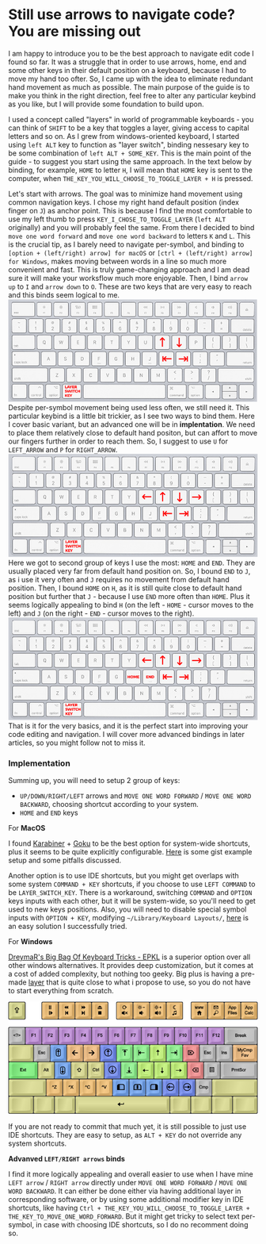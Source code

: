 # Still use arrows to navigate code? You are missing out

I am happy to introduce you to be the best approach to navigate edit code I found so far. It was a struggle that in order to use arrows, home, end and some other keys in their default position on a keyboard, because I had to move my hand too ofter. So, I came up with the idea to eliminate redundant hand movement as much as possible. The main purpose of the guide is to make you think in the right direction, feel free to alter any particular keybind as you like, but I will provide some foundation to build upon.

I used a concept called "layers" in world of programmable keyboards - you can think of `SHIFT` to be a key that toggles a layer, giving access to capital letters and so on. As I grew from windows-oriented keyboard, I started using `left ALT` key to function as "layer switch", binding nessesary key to be some combination of `left ALT + SOME_KEY`. This is the main point of the guide - to suggest you start using the same approach. In the text below by binding, for example, `HOME` to letter `H`, I will mean that `HOME` key is sent to the computer, when `THE_KEY_YOU_WILL_CHOOSE_TO_TOGGLE_LAYER + H` is pressed.

Let's start with arrows. The goal was to minimize hand movement using common navigation keys. I chose my right hand default position (index finger on `J`) as anchor point. This is because I find the most comfortable to use my left thumb to press `KEY_I_CHOSE_TO_TOGGLE_LAYER` (`left ALT` originally) and you will probably feel the same. From there I decided to bind `move one word forward` and `move one word backward` to letters `K` and `L`. This is the crucial tip, as I barely need to navigate per-symbol, and binding to `[option + (left/right) arrow] for macOS` or `[ctrl + (left/right) arrow] for Windows`, makes moving between words in a line so much more convenient and fast. This is truly game-changing approach and I am dead sure it will make your worksflow much more enjoyable. Then, I bind `arrow up` to `I` and `arrow down` to `O`. These are two keys that are very easy to reach and this binds seem logical to me.
![Key that were used for arrows](arrows.png)
Despite per-symbol movement being used less often, we still need it. This particular keybind is a little bit trickier, as I see two ways to bind them. Here I cover basic variant, but an advanced one will be in **implentation**. We need to place them relatively close to default hand positon, but can affort to move our fingers further in order to reach them. So, I suggest to use `U` for `LEFT_ARROW` and `P` for `RIGHT_ARROW`.
![Left and right arrows](left_right_arrows.png)
Here we got to second group of keys I use the most: `HOME` and `END`. They are usually placed very far from default hand position on. So, I bound `END` to `J`, as i use it very often and `J` requires no movement from default hand position. Then, I bound `HOME` on `H`, as it is still quite close to default hand position but further that `J` - because I use `END` more often than `HOME`. Plus it seems logically appealing to bind `H` (on the left - `HOME` - cursor moves to the left) and `J` (on the right - `END` - cursor moves to the right).
![Keys for home and end](home_and_end.png)
That is it for the very basics, and it is the perfect start into improving your code editing and navigation. I will cover more advanced bindings in later articles, so you might follow not to miss it.

### Implementation

Summing up, you will need to setup 2 group of keys:
- `UP/DOWN/RIGHT/LEFT` arrows and `MOVE ONE WORD FORWARD` / `MOVE ONE WORD BACKWARD`, choosing shortcut according to your system.
- `HOME` and `END` keys

For **MacOS**

I found [Karabiner](https://karabiner-elements.pqrs.org/) + [Goku](https://github.com/yqrashawn/GokuRakuJoudo) to be the best option for system-wide shortcuts, plus it seems to be quite explicitly configurable. [Here](https://gist.github.com/gsinclair/f4ab34da53034374eb6164698a0a8ace) is some gist example setup and some pitfalls discussed.

Another option is to use IDE shortcuts, but you might get overlaps with some system `COMMAND + KEY` shortcuts, if you choose to use `LEFT COMMAND` to be `LAYER_SWITCH_KEY`. There is a workaround, switching `COMMAND` and `OPTION` keys inputs with each other, but it will be system-wide, so you'll need to get used to new keys positions. Also, you will need to disable special symbol inputs with `OPTION + KEY`, modifying `~/Library/Keyboard Layouts/`, [here](https://apple.stackexchange.com/questions/388552/macos-how-to-turn-off-option-key-printing-special-characters-in-vs-code-intell#answer-461625) is an easy solution I successfully tried.

For **Windows**

[DreymaR's Big Bag Of Keyboard Tricks - EPKL](https://github.com/DreymaR/BigBagKbdTrixPKL#can-i-map-the-caps-key-to-backspace) is a superior option over all other windows alternatives. It provides deep customization, but it comes at a cost of added complexity, but nothing too geeky. Big plus is having a pre-made [layer](https://dreymar.colemak.org/layers-extend.html) that is quite close to what i propose to use, so you do not have to start everything from scratch.

![Built-in layout for EPKL](built_in_layer.png)

If you are not ready to commit that much yet, it is still possible to just use IDE shortcuts. They are easy to setup, as `ALT + KEY` do not override any system shortcuts.

**Advanved `LEFT/RIGHT arrows` binds**
 
I find it more logically appealing and overall easier to use when I have mine `LEFT arrow` / `RIGHT arrow` directly under `MOVE ONE WORD FORWARD` / `MOVE ONE WORD BACKWARD`. It can either be done either via having additional layer in corresponding software, or by using some additional modifier key in IDE shortcuts, like having `Ctrl + THE_KEY_YOU_WILL_CHOOSE_TO_TOGGLE_LAYER + THE_KEY_TO_MOVE_ONE_WORD_FORWARD`. But it might get tricky to select text per-symbol, in case with choosing IDE shortcuts, so I do no recomment doing so.